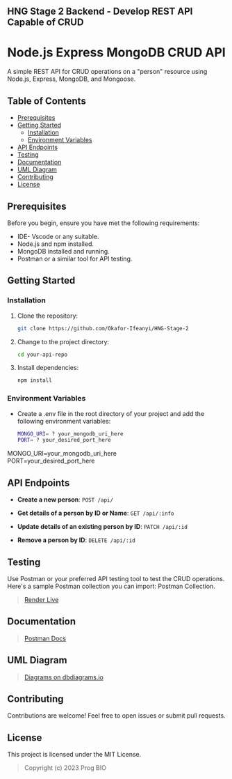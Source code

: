 ## HNG Stage 2 Backend - Develop REST API Capable of CRUD

# Node.js Express MongoDB CRUD API

A simple REST API for CRUD operations on a "person" resource using Node.js, Express, MongoDB, and Mongoose.

## Table of Contents

- [Prerequisites](#prerequisites)
- [Getting Started](#getting-started)
  - [Installation](#installation)
  - [Environment Variables](#environment-variables)
- [API Endpoints](#api-endpoints)
- [Testing](#testing)
- [Documentation](#documentation)
- [UML Diagram](#uml-diagram)
- [Contributing](#contributing)
- [License](#license)

## Prerequisites

Before you begin, ensure you have met the following requirements:

- IDE- Vscode or any suitable.
- Node.js and npm installed.
- MongoDB installed and running.
- Postman or a similar tool for API testing.

## Getting Started

### Installation

1. Clone the repository:

   ```bash
   git clone https://github.com/Okafor-Ifeanyi/HNG-Stage-2
   ```

2. Change to the project directory:

    ```bash
    cd your-api-repo
    ```

3. Install dependencies:

    ```bash
    npm install
    ```

### Environment Variables

- Create a .env file in the root directory of your project and add the following environment variables:
    ``` bash
    MONGO_URI= ? your_mongodb_uri_here  
    PORT= ? your_desired_port_here
    ```
MONGO_URI=your_mongodb_uri_here  
PORT=your_desired_port_here

## API Endpoints
- **Create a new person**:  `POST /api/`

- **Get details of a person by ID or Name**:  `GET /api/:info`

- **Update details of an existing person by ID**:   `PATCH /api/:id`

- **Remove a person by ID**:  `DELETE /api/:id`

## Testing
Use Postman or your preferred API testing tool to test the CRUD operations. Here's a sample Postman collection you can import: Postman Collection.
>   [Render Live](https://vitals-8myt.onrender.com)

## Documentation
>   [Postman Docs](https://documenter.getpostman.com/view/19026826/2s93m7X2Jc)

## UML Diagram
>   [Diagrams on dbdiagrams.io](https://dbdiagram.io/d/64fe69fa02bd1c4a5e4dcb09)

## Contributing
Contributions are welcome! Feel free to open issues or submit pull requests.

## License
This project is licensed under the MIT License.

> Copyright (c) 2023 Prog BIO